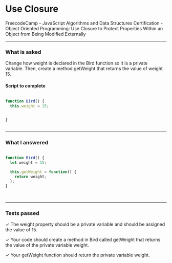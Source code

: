# Use Closure
FreecodeCamp - JavaScript Algorithms and Data Structures Certification - Object Oriented Programming: Use Closure to Protect Properties Within an Object from Being Modified Externally


---


### What is asked

Change how weight is declared in the Bird function so it is a private variable. Then, create a method getWeight that returns the value of weight 15.

#### Script to complete

```javascript  
  
function Bird() {
  this.weight = 15;


}
  

```

---


### What I answered

```javascript  
  
function Bird() {
  let weight = 15;

  this.getWeight = function() { 
    return weight;
  };
}

  

```

---


### Tests passed

✓ The weight property should be a private variable and should be assigned the value of 15.

✓ Your code should create a method in Bird called getWeight that returns the value of the private variable weight.

✓ Your getWeight function should return the private variable weight.